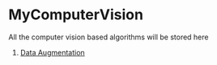 # MyComputerVision
All the computer vision based algorithms will be stored here

1. [Data Augmentation](https://github.com/anukeshi/MyComputerVision/blob/main/DataAugmentation.py)

